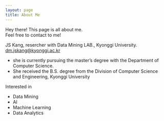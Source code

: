 ```yaml
---
layout: page
title: About Me
---
```


<p class="message">
  Hey there! This page is all about me. <br> Feel free to contact to me! 
</p>

JS Kang, resercher with Data Mining LAB., Kyonggi University.
dm.jskang@kyonggi.ac.kr

* she is currently pursuing the master’s degree with the Department of Computer Science.
* She received the B.S. degree from the Division of Computer Science and Engineering, Kyonggi University

Interested in 
* Data Mining
* AI
* Machine Learning
* Data Analytics
